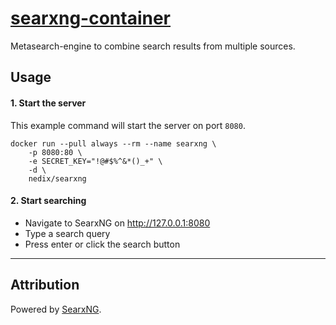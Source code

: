 # [searxng-container](https://github.com/nedix/searxng-container)

Metasearch-engine to combine search results from multiple sources.

## Usage

#### 1. Start the server

This example command will start the server on port `8080`.

```shell
docker run --pull always --rm --name searxng \
    -p 8080:80 \
    -e SECRET_KEY="!@#$%^&*()_+" \
    -d \
    nedix/searxng
```

#### 2. Start searching

- Navigate to SearxNG on http://127.0.0.1:8080
- Type a search query
- Press enter or click the search button

<hr>

## Attribution

Powered by [SearxNG].

[SearxNG]: https://github.com/searxng/searxng
